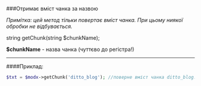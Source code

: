 ###Отримає вміст чанка за назвою

*Примітка: цей метод тільки повертає вміст чанка. При цьому ниякої обробки не відбувається.*

string getChunk(string $chunkName);

**$chunkName** - назва чанка (чуттєво до регістра!)

***

####Приклад:

````php
$txt = $modx->getChunk('ditto_blog'); //поверне вміст чанка ditto_blog.
````